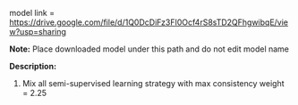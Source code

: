 model link = https://drive.google.com/file/d/1Q0DcDiFz3FI0Ocf4rS8sTD2QFhgwibqE/view?usp=sharing

**Note:** Place downloaded model under this path and do not edit model name

**Description:** 
1. Mix all semi-supervised learning strategy with max consistency weight = 2.25
